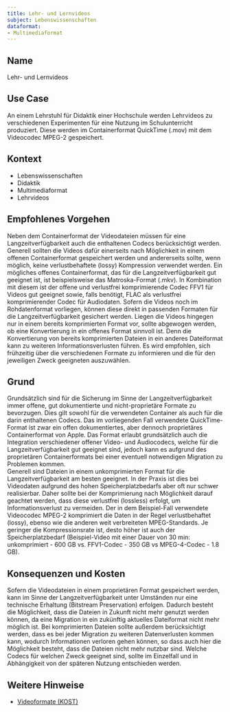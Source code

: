 ```yaml
---
title: Lehr- und Lernvideos
subject: Lebenswissenschaften
dataformat:
- Multimediaformat
---
```


## Name    
Lehr- und Lernvideos

## Use Case    
An einem Lehrstuhl für Didaktik einer Hochschule werden Lehrvideos zu verschiedenen Experimenten für eine Nutzung im Schulunterricht produziert. Diese werden im Containerformat QuickTime (.mov) mit dem Videocodec MPEG-2 gespeichert.

## Kontext   
* Lebenswissenschaften  
* Didaktik  
* Multimediaformat  
* Lehrvideos  

## Empfohlenes Vorgehen    
Neben dem Containerformat der Videodateien müssen für eine Langzeitverfügbarkeit auch die enthaltenen Codecs berücksichtigt werden. Generell sollten die Videos dafür einerseits nach Möglichkeit in einem offenen Containerformat gespeichert werden und andererseits sollte, wenn möglich, keine verlustbehaftete (lossy) Kompression verwendet werden. Ein mögliches offenes Containerformat, das für die Langzeitverfügbarkeit gut geeignet ist, ist beispielsweise das Matroska-Format (.mkv). In Kombination mit diesem ist der offene und verlustfrei komprimierende Codec FFV1 für Videos gut geeignet sowie, falls benötigt, FLAC als verlustfrei komprimierender Codec für Audiodaten.
Sofern die Videos noch im Rohdatenformat vorliegen, können diese direkt in passenden Formaten für die Langzeitverfügbarkeit gesichert werden. Liegen die Videos hingegen nur in einem bereits komprimierten Format vor, sollte abgewogen werden, ob eine Konvertierung in ein offenes Format sinnvoll ist. Denn die Konvertierung von bereits komprimierten Dateien in ein anderes Dateiformat kann zu weiteren Informationsverlusten führen.
Es wird empfohlen, sich frühzeitig über die verschiedenen Formate zu informieren und die für den jeweiligen Zweck geeigneten auszuwählen.

## Grund    
Grundsätzlich sind für die Sicherung im Sinne der Langzeitverfügbarkeit immer offene, gut dokumentierte und nicht-proprietäre Formate zu bevorzugen. Dies gilt sowohl für die verwendeten Container als auch für die darin enthaltenen Codecs. Das im vorliegenden Fall verwendete QuickTime-Format ist zwar ein offen dokumentiertes, aber dennoch proprietäres Containerformat von Apple. Das Format erlaubt grundsätzlich auch die Integration verschiedener offener Video- und Audiocodecs, welche für die Langzeitverfügbarkeit gut geeignet sind, jedoch kann es aufgrund des proprietären Containerformats bei einer eventuell notwendigen Migration zu Problemen kommen.  
Generell sind Dateien in einem unkomprimierten Format für die Langzeitverfügbarkeit am besten geeignet. In der Praxis ist dies bei Videodaten aufgrund des hohen Speicherplatzbedarfs aber oft nur schwer realisierbar. Daher sollte bei der Komprimierung nach Möglichkeit darauf geachtet werden, dass diese verlustfrei (lossless) erfolgt, um Informationsverlust zu vermeiden. Der in dem Beispiel-Fall verwendete Videocodec MPEG-2 komprimiert die Daten in der Regel verlustbehaftet (lossy), ebenso wie die anderen weit verbreiteten MPEG-Standards. Je geringer die Kompressionsrate ist, desto höher ist auch der Speicherplatzbedarf (Beispiel-Video mit einer Dauer von 30 min: unkomprimiert - 600 GB vs. FFV1-Codec - 350 GB vs MPEG-4-Codec - 1.8 GB).

## Konsequenzen und Kosten    
Sofern die Videodateien in einem proprietären Format gespeichert werden, kann im Sinne der Langzeitverfügbarkeit unter Umständen nur eine technische Erhaltung (Bitstream Preservation) erfolgen. Dadurch besteht die Möglichkeit, dass die Dateien in Zukunft nicht mehr genutzt werden können, da eine Migration in ein zukünftig aktuelles Dateiformat nicht mehr möglich ist. Bei komprimierten Dateien sollte außerdem berücksichtigt werden, dass es bei jeder Migration zu weiteren Datenverlusten kommen kann, wodurch Informationen verloren gehen können, so dass auch hier die Möglichkeit besteht, dass die Dateien nicht mehr nutzbar sind. 
Welche Codecs für welchen Zweck geeignet sind, sollte im Einzelfall und in Abhängigkeit von der späteren Nutzung entschieden werden. 

## Weitere Hinweise    
* [Videoformate (KOST)](https://kost-ceco.ch/cms/videoformate-einleitung.html)
